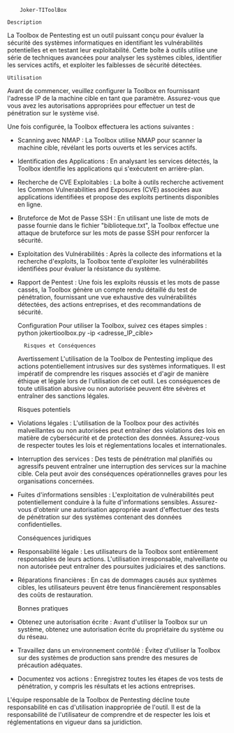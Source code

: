         Joker-TIToolBox

    Description
La Toolbox de Pentesting est un outil puissant conçu pour évaluer la sécurité des systèmes informatiques en identifiant les vulnérabilités potentielles et en testant leur exploitabilité. Cette boîte à outils utilise une série de techniques avancées pour analyser les systèmes cibles, identifier les services actifs, et exploiter les faiblesses de sécurité détectées.

    Utilisation
Avant de commencer, veuillez configurer la Toolbox en fournissant l'adresse IP de la machine cible en tant que paramètre. Assurez-vous que vous avez les autorisations appropriées pour effectuer un test de pénétration sur le système visé.

Une fois configurée, la Toolbox effectuera les actions suivantes :

- Scanning avec NMAP : La Toolbox utilise NMAP pour scanner la machine cible, révélant les ports ouverts et les services actifs.

- Identification des Applications : En analysant les services détectés, la Toolbox identifie les applications qui s'exécutent en arrière-plan.

- Recherche de CVE Exploitables : La boîte à outils recherche activement les Common Vulnerabilities and Exposures (CVE) associées aux applications identifiées et propose des exploits pertinents disponibles en ligne.

- Bruteforce de Mot de Passe SSH : En utilisant une liste de mots de passe fournie dans le fichier "biblioteque.txt", la Toolbox effectue une attaque de bruteforce sur les mots de passe SSH pour renforcer la sécurité.

- Exploitation des Vulnérabilités : Après la collecte des informations et la recherche d'exploits, la Toolbox tente d'exploiter les vulnérabilités identifiées pour évaluer la résistance du système.

- Rapport de Pentest : Une fois les exploits réussis et les mots de passe cassés, la Toolbox génère un compte rendu détaillé du test de pénétration, fournissant une vue exhaustive des vulnérabilités détectées, des actions entreprises, et des recommandations de sécurité.

    Configuration
Pour utiliser la Toolbox, suivez ces étapes simples :
python jokertioolbox.py -ip <adresse_IP_cible>

        Risques et Conséquences

    Avertissement
L'utilisation de la Toolbox de Pentesting implique des actions potentiellement intrusives sur des systèmes informatiques. Il est impératif de comprendre les risques associés et d'agir de manière éthique et légale lors de l'utilisation de cet outil. Les conséquences de toute utilisation abusive ou non autorisée peuvent être sévères et entraîner des sanctions légales.

    Risques potentiels
- Violations légales : L'utilisation de la Toolbox pour des activités malveillantes ou non autorisées peut entraîner des violations des lois en matière de cybersécurité et de protection des données. Assurez-vous de respecter toutes les lois et réglementations locales et internationales.

- Interruption des services : Des tests de pénétration mal planifiés ou agressifs peuvent entraîner une interruption des services sur la machine cible. Cela peut avoir des conséquences opérationnelles graves pour les organisations concernées.

- Fuites d'informations sensibles : L'exploitation de vulnérabilités peut potentiellement conduire à la fuite d'informations sensibles. Assurez-vous d'obtenir une autorisation appropriée avant d'effectuer des tests de pénétration sur des systèmes contenant des données confidentielles.

    Conséquences juridiques
- Responsabilité légale : Les utilisateurs de la Toolbox sont entièrement responsables de leurs actions. L'utilisation irresponsable, malveillante ou non autorisée peut entraîner des poursuites judiciaires et des sanctions.

- Réparations financières : En cas de dommages causés aux systèmes cibles, les utilisateurs peuvent être tenus financièrement responsables des coûts de restauration.

    Bonnes pratiques
- Obtenez une autorisation écrite : Avant d'utiliser la Toolbox sur un système, obtenez une autorisation écrite du propriétaire du système ou du réseau.

- Travaillez dans un environnement contrôlé : Évitez d'utiliser la Toolbox sur des systèmes de production sans prendre des mesures de précaution adéquates.

- Documentez vos actions : Enregistrez toutes les étapes de vos tests de pénétration, y compris les résultats et les actions entreprises.

L'équipe responsable de la Toolbox de Pentesting décline toute responsabilité en cas d'utilisation inappropriée de l'outil. Il est de la responsabilité de l'utilisateur de comprendre et de respecter les lois et réglementations en vigueur dans sa juridiction.

